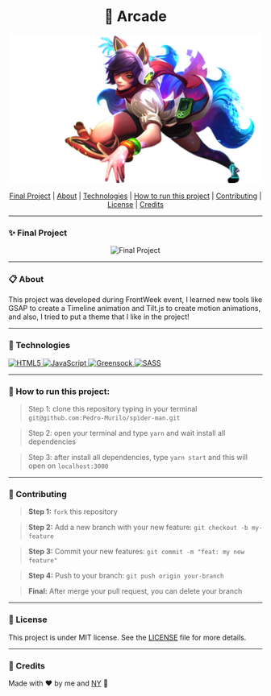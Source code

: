 <h1 align="center">👾 Arcade</h1>
<p align="center"><img width="500px" src="https://github.com/Pedro-Murilo/arcade/blob/main/img/ahri.png" alt="Logo" /></p>


<div align="center">
  <a href="#-final-project">Final Project</a> |
  <a href="#-about">About</a> |
  <a href="#-technologies">Technologies</a> |
  <a href="#-how-to-run-this-project">How to run this project</a> |
  <a href="#-contributing">Contributing</a> |
  <a href="#-license">License</a> |
  <a href="#-credits">Credits</a>
</div>

---
### ✨ Final Project
<p align="center"><img src="https://github.com/Pedro-Murilo/arcade/blob/main/.github/ahri-vid.gif" alt="Final Project" /></p>

---
### 📋 About
This project was developed during FrontWeek event, I learned new tools like GSAP to create a Timeline animation and Tilt.js to create motion animations, 
and also, I tried to put a theme that I like in the project!

---
### 🚀 Technologies
<a href="https://developer.mozilla.org/pt-BR/docs/Web/HTML">
  <img alt="HTML5" src="https://img.shields.io/badge/HTML5-E34F26?style=for-the-badge&logo=html5&logoColor=white" />
</a>
<a href="https://developer.mozilla.org/pt-BR/docs/Web/JavaScript">
  <img alt="JavaScript" src="https://img.shields.io/badge/javascript%20-%23323330.svg?&style=for-the-badge&logo=javascript&logoColor=%23F7DF1E"/>
</a>
<a href="https://greensock.com/">
  <img alt="Greensock" src="https://img.shields.io/badge/Greensock-88CE02?style=for-the-badge&logo=greensock&logoColor=white" />
</a>
<a href="https://sass-lang.com/">
  <img alt="SASS" src="https://img.shields.io/badge/SASS%20-hotpink.svg?&style=for-the-badge&logo=SASS&logoColor=white"/>
</a>



---
### 📲 How to run this project:
> Step 1: clone this repository typing in your terminal `git@github.com:Pedro-Murilo/spider-man.git`

> Step 2: open your terminal and type `yarn` and wait install all dependencies

> Step 3: after install all dependencies, type `yarn start` and this will open on `localhost:3000`

---
### 🌱 Contributing
> <strong>Step 1:</strong> `fork` this repository

> <strong>Step 2:</strong> Add a new branch with your new feature: `git checkout -b my-feature`

> <strong>Step 3:</strong> Commit your new features: `git commit -m "feat: my new feature"`

> <strong>Step 4:</strong> Push to your branch: `git push origin your-branch`

> <strong>Final:</strong> After merge your pull request, you can delete your branch

---
### 📄 License
This project is under MIT license. See the [LICENSE](https://github.com/Pedro-Murilo/spider-man/blob/main/LICENSE) file for more details.

---
### 💜 Credits
Made with ❤️ by me and [NY](https://nyousefali.com.br/) 💚
